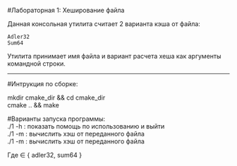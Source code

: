 #Лабораторная 1: Хеширование файла

Данная консольная утилита считает 2 варианта кэша от файла:

    Adler32
    Sum64

Утилита принимает имя файла и вариант расчета хеша как аргументы командной строки.
____
#Интрукция по сборке:

mkdir cmake_dir && cd cmake_dir  
cmake .. && make

#Варианты запуска программы:  
./1 -h : показать помощь по использованию и выйти  
./1 <filename> -m <mode> : вычислить хэш от переданного файла  
./1 -m <mode> <filename> : вычислить хэш от переданного файла  

Где <mode> ∈ { adler32, sum64 }